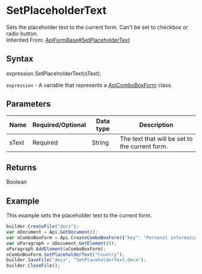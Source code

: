 # SetPlaceholderText

Sets the placeholder text to the current form. Can't be set to checkbox or radio button.<br>Inherited From: [ApiFormBase#SetPlaceholderText](../../ApiFormBase/Methods/SetPlaceholderText.md)

## Syntax

expression.SetPlaceholderText(sText);

`expression` - A variable that represents a [ApiComboBoxForm](../ApiComboBoxForm.md) class.

## Parameters

| **Name** | **Required/Optional** | **Data type** | **Description** |
| ------------- | ------------- | ------------- | ------------- |
| sText | Required | String | The text that will be set to the current form. |

## Returns

Boolean

## Example

This example sets the placeholder text to the current form.

```javascript
builder.CreateFile("docx");
var oDocument = Api.GetDocument();
var oComboBoxForm = Api.CreateComboBoxForm({"key": "Personal information", "tip": "Choose your country", "required": true, "editable": false, "autoFit": false, "items": ["Latvia", "USA", "UK"]});
var oParagraph = oDocument.GetElement(0);
oParagraph.AddElement(oComboBoxForm);
oComboBoxForm.SetPlaceholderText("Country");
builder.SaveFile("docx", "SetPlaceholderText.docx");
builder.CloseFile();
```